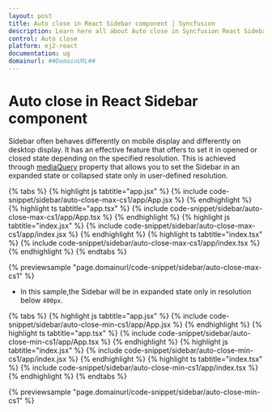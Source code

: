 ```yaml
---
layout: post
title: Auto close in React Sidebar component | Syncfusion
description: Learn here all about Auto close in Syncfusion React Sidebar component of Syncfusion Essential JS 2 and more.
control: Auto close 
platform: ej2-react
documentation: ug
domainurl: ##DomainURL##
---
```


# Auto close in React Sidebar component

Sidebar often behaves differently on mobile display and differently on desktop display. It has an effective feature that offers to set it in opened or closed state depending on the specified resolution. This is achieved through [mediaQuery](https://ej2.syncfusion.com/react/documentation/api/sidebar/#mediaquery) property that allows you to set the Sidebar in an expanded state or collapsed state only in user-defined resolution.

{% tabs %}
{% highlight js tabtitle="app.jsx" %}
{% include code-snippet/sidebar/auto-close-max-cs1/app/App.jsx %}
{% endhighlight %}
{% highlight ts tabtitle="app.tsx" %}
{% include code-snippet/sidebar/auto-close-max-cs1/app/App.tsx %}
{% endhighlight %}
{% highlight js tabtitle="index.jsx" %}
{% include code-snippet/sidebar/auto-close-max-cs1/app/index.jsx %}
{% endhighlight %}
{% highlight ts tabtitle="index.tsx" %}
{% include code-snippet/sidebar/auto-close-max-cs1/app/index.tsx %}
{% endhighlight %}
{% endtabs %}

 {% previewsample "page.domainurl/code-snippet/sidebar/auto-close-max-cs1" %}

* In this sample,the Sidebar will be in expanded state only in resolution below `400px`.

{% tabs %}
{% highlight js tabtitle="app.jsx" %}
{% include code-snippet/sidebar/auto-close-min-cs1/app/App.jsx %}
{% endhighlight %}
{% highlight ts tabtitle="app.tsx" %}
{% include code-snippet/sidebar/auto-close-min-cs1/app/App.tsx %}
{% endhighlight %}
{% highlight js tabtitle="index.jsx" %}
{% include code-snippet/sidebar/auto-close-min-cs1/app/index.jsx %}
{% endhighlight %}
{% highlight ts tabtitle="index.tsx" %}
{% include code-snippet/sidebar/auto-close-min-cs1/app/index.tsx %}
{% endhighlight %}
{% endtabs %}

 {% previewsample "page.domainurl/code-snippet/sidebar/auto-close-min-cs1" %}